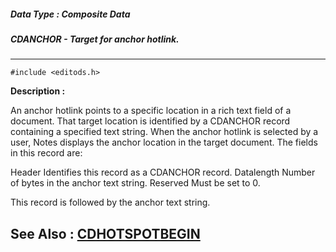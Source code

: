 ##### Data Type : Composite Data
##### CDANCHOR - Target for anchor hotlink.
---
```
#include <editods.h>
```
**Description :**

An anchor hotlink points to a specific location in a rich text field of a 
document.  That target location is identified by a CDANCHOR record containing a 
specified text string.  When the anchor hotlink is selected by a user, Notes 
displays the anchor location in the target document.  The fields in this record 
are:

Header  Identifies this record as a CDANCHOR record.
Datalength Number of bytes in the anchor text string.
Reserved Must be set to 0.

This record is followed by the anchor text string.

**See Also :**
[CDHOTSPOTBEGIN](/domino-c-api-docs/reference/Data/CDHOTSPOTBEGIN)
---
